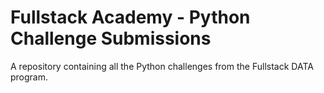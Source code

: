 # Fullstack Academy - Python Challenge Submissions
A repository containing all the Python challenges from the Fullstack DATA program. 
